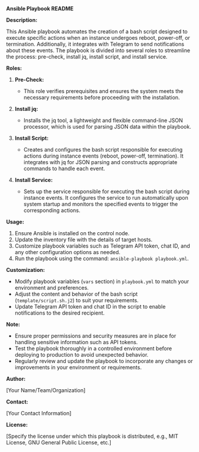 **Ansible Playbook README**

**Description:**

This Ansible playbook automates the creation of a bash script designed to execute specific actions when an instance undergoes reboot, power-off, or termination. Additionally, it integrates with Telegram to send notifications about these events. The playbook is divided into several roles to streamline the process: pre-check, install jq, install script, and install service.

**Roles:**

1. **Pre-Check:**

   - This role verifies prerequisites and ensures the system meets the necessary requirements before proceeding with the installation.

2. **Install jq:**

   - Installs the jq tool, a lightweight and flexible command-line JSON processor, which is used for parsing JSON data within the playbook.

3. **Install Script:**

   - Creates and configures the bash script responsible for executing actions during instance events (reboot, power-off, termination). It integrates with jq for JSON parsing and constructs appropriate commands to handle each event.

4. **Install Service:**
   - Sets up the service responsible for executing the bash script during instance events. It configures the service to run automatically upon system startup and monitors the specified events to trigger the corresponding actions.

**Usage:**

1. Ensure Ansible is installed on the control node.
2. Update the inventory file with the details of target hosts.
3. Customize playbook variables such as Telegram API token, chat ID, and any other configuration options as needed.
4. Run the playbook using the command: `ansible-playbook playbook.yml`.

**Customization:**

- Modify playbook variables (`vars` section) in `playbook.yml` to match your environment and preferences.
- Adjust the content and behavior of the bash script (`template/script.sh.j2`) to suit your requirements.
- Update Telegram API token and chat ID in the script to enable notifications to the desired recipient.

**Note:**

- Ensure proper permissions and security measures are in place for handling sensitive information such as API tokens.
- Test the playbook thoroughly in a controlled environment before deploying to production to avoid unexpected behavior.
- Regularly review and update the playbook to incorporate any changes or improvements in your environment or requirements.

**Author:**

[Your Name/Team/Organization]

**Contact:**

[Your Contact Information]

**License:**

[Specify the license under which this playbook is distributed, e.g., MIT License, GNU General Public License, etc.]
